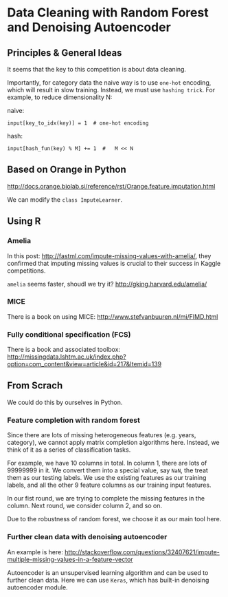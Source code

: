 
# Data Cleaning with Random Forest and Denoising Autoencoder

## Principles & General Ideas

It seems that the key to this competition is about data cleaning. 

Importantly, for category data the naive way is to use `one-hot` encoding, which will result in slow training. Instead, we must use `hashing trick`. For example, to reduce dimensionality N:

naive: 
```
input[key_to_idx(key)] = 1  # one-hot encoding
```

hash:
```
input[hash_fun(key) % M] += 1  #   M << N
```

## Based on Orange in Python

http://docs.orange.biolab.si/reference/rst/Orange.feature.imputation.html

We can modify the `class ImputeLearner`. 


## Using R

### Amelia
In this post: http://fastml.com/impute-missing-values-with-amelia/, they confirmed that imputing missing values is crucial to their success in Kaggle competitions. 

`amelia` seems faster, shoudl we try it? http://gking.harvard.edu/amelia/

### MICE
There is a book on using MICE: http://www.stefvanbuuren.nl/mi/FIMD.html

### Fully conditional specification (FCS)
There is a book and associated toolbox: http://missingdata.lshtm.ac.uk/index.php?option=com_content&view=article&id=217&Itemid=139


## From Scrach

We could do this by ourselves in Python.

### Feature completion with random forest

Since there are lots of missing heterogeneous features (e.g. years, category), we cannot apply matrix completion algorithms here. Instead, we think of it as a series of classification tasks. 

For example, we have 10 columns in total. In column 1, there are lots of 99999999 in it. We convert them into a special value, say `NaN`, the treat them as our testing labels. We use the existing features as our training labels, and all the other 9 feature columns as our training input features. 

In our fist round, we are trying to complete the missing features in the column. Next round, we consider column 2, and so on. 

Due to the robustness of random forest, we choose it as our main tool here. 

### Further clean data with denoising autoencoder

An example is here: http://stackoverflow.com/questions/32407621/impute-multiple-missing-values-in-a-feature-vector

Autoencoder is an unsupervised learning algorithm and can be used to further clean data. Here we can use `Keras`, which has built-in denoising autoencoder module.
